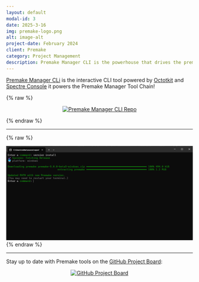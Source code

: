 ```yaml
---
layout: default
modal-id: 3
date: 2025-3-16
img: premake-logo.png
alt: image-alt
project-date: February 2024
client: Premake
category: Project Management
description: Premake Manager CLI is the powerhouse that drives the premake extension toolchain
---
```


[Premake Manager CLi](https://github.com/lolrobbe2/premake-manager-cli) is the interactive CLI tool powered by [Octotkit](https://github.com/octokit) and [Spectre Console](https://spectreconsole.net/) it powers the Premake Manager Tool Chain!

{% raw %}
<p align="center">
  <a href="https://github.com/lolrobbe2/premake-manager-cli">
    <picture>
      <source
        srcset="https://github-readme-stats.vercel.app/api/pin/?username=lolrobbe2&repo=premake-manager-cli&theme=vision-friendly-dark"
        media="(prefers-color-scheme: dark)"
      />
      <source
        srcset="https://github-readme-stats.vercel.app/api/pin/?username=lolrobbe2&repo=premake-manager-cli&theme=solarized-light"
        media="(prefers-color-scheme: light), (prefers-color-scheme: no-preference)"
      />
      <img
        src="https://github-readme-stats.vercel.app/api/pin/?username=lolrobbe2&repo=premake-manager-cli"
        alt="Premake Manager CLI Repo"
      />
    </picture>
  </a>
</p>
{% endraw %}


---

{% raw %}
<div class="centered-bordered-image">
  <img src="../img/portfolio/premak-manager-cli.png" alt="premake manager cli" />
</div>
{% endraw %}


---

Stay up to date with Premake tools on the [GitHub Project Board](https://github.com/users/lolrobbe2/projects/3):
<p align="center">
    <a href="https://github.com/users/lolrobbe2/projects/3">
    <img 
        src="https://img.shields.io/badge/-View%20Project%20Board-181717?style=for-the-badge&logo=github&logoColor=white" 
        alt="GitHub Project Board" />
    </a>
</p>
